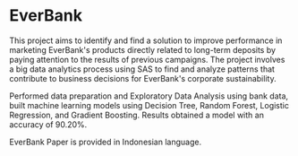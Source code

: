 EverBank
===
This project aims to identify and find a solution to improve performance in marketing EverBank's products directly related to long-term deposits by paying attention to the results of previous campaigns. The project involves a big data analytics process using SAS to find and analyze patterns that contribute to business decisions for EverBank's corporate sustainability.

Performed data preparation and Exploratory Data Analysis using bank data, built machine learning models using Decision Tree, Random Forest, Logistic Regression, and Gradient Boosting. Results obtained a model with an accuracy of 90.20%.

EverBank Paper is provided in Indonesian language.
